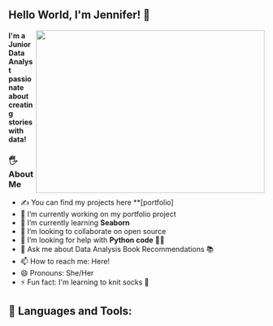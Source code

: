 ## Hello World, I'm Jennifer! 🌻  

<image align="right" width="450" height="320" src="comp.jpeg">
 

 #### I'm a Junior Data Analyst passionate about creating stories with data!
 
 ### 🖐 About Me
 
- ✍️ You can find my projects here **[portfolio]
- 🔭 I’m currently working on my portfolio project
- 🌱 I’m currently learning **Seaborn**
- 👯 I’m looking to collaborate on open source
- 🤔 I’m looking for help with **Python code** 👩‍💻 
- 💬 Ask me about Data Analysis Book Recommendations 📚 
- 📫 How to reach me: Here!
- 😄 Pronouns: She/Her 
- ⚡ Fun fact: I'm learning to knit socks 🧦 

## 🔨  Languages and Tools:
